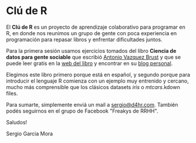# Clú de R

El **Clú de R** es un proyecto de aprendizaje colaborativo para programar en R, en donde nos reunimos un grupo de gente con poca experiencia en programación para repasar libros y enfrentar dificultades juntos.

Para la primera sesión usamos ejercicios tomados del libro **Ciencia de datos para gente sociable** que escribió [Antonio Vazquez Brust](https://www.linkedin.com/in/avazquez/?originalSubdomain=ar) y que se puede leer gratis en la [web del libro](https://bitsandbricks.github.io/ciencia_de_datos_gente_sociable/) y encontrar en su [blog personal](https://bitsandbricks.github.io/).

Elegimos este libro primero porque está en español, y segundo porque para introducir el lenguaje R comienza con un ejemplo muy entrenido y cercano, mucho más comprensible que los clásicos datasets *iris* o *mtcars*.kdown files.

Para sumarte, simplemente enviá un mail a sergio@d4hr.com. También podés seguirnos en el grupo de Facebook "Freakys de RRHH".

Saludos!

Sergio Garcia Mora
